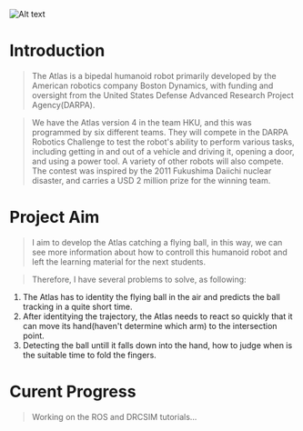 
![Alt text](/home/ocs3/Pictures/intro1.jpg)
# Introduction
>The Atlas is a bipedal humanoid robot primarily developed by the American robotics company Boston Dynamics, with funding and oversight from the United States Defense Advanced Research Project Agency(DARPA).

>We have the Atlas version 4 in the team HKU, and this was programmed by six different teams. They will compete in the DARPA Robotics Challenge to test the robot's ability to perform various tasks, including getting in and out of a vehicle and driving it, opening a door, and using a power tool. A variety of other robots will also compete. The contest was inspired by the 2011 Fukushima Daiichi nuclear disaster, and carries a USD 2 million prize for the winning team.

# Project Aim
>I aim to develop the Atlas catching a flying ball, in this way, we can see more information about how to controll this humanoid robot and left the learning material for the next students.

>Therefore, I have several problems to solve, as following:  
1. The Atlas has to identity the flying ball in the air and predicts the ball tracking in a quite short time.
2. After identitying the trajectory, the Atlas needs to react so quickly that it can move its hand(haven't determine which arm) to the intersection point.
3. Detecting the ball untill it falls down into the hand, how to judge when is the suitable time to fold the fingers.

# Curent Progress
>Working on the ROS and DRCSIM tutorials...
